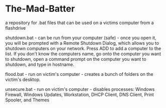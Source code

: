 # The-Mad-Batter
a repository for .bat files that can be used on a victims computer from a flashdrive

shutdown.bat - can be run from your computer (safe) -  once you open it, you will be prompted with a Remote Shutdown Dialog, which allows you to shutdown computers on your network. Press ADD to add a computer to the list. If you don't know the computers name, go onto the computer you want to shutdown, open a command prompt on the computer you want to shutdown, and type in hostname.

flood.bat - run on victim's computer - creates a bunch of folders on the victim's desktop. 

unsecure.bat - run on victim's computer - disables processes: Windows Firewall, Windows Updates, Workstation, DHCP Client, DNS Client, Print Spooler, and Themes

